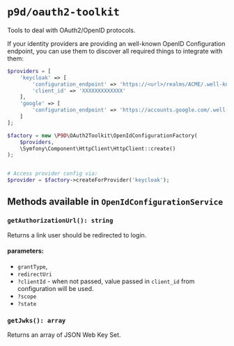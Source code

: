 # `p9d/oauth2-toolkit`

Tools to deal with OAuth2/OpenID protocols.


If your identity providers are providing an well-known OpenID Configuration endpoint, you can use them to discover all
required things to integrate with them:


```php
$providers = [
    'keycloak' => [
        'configuration_endpoint' => 'https://<url>/realms/ACME/.well-known/openid-configuration',
        'client_id' => 'XXXXXXXXXXXXX'
    ],
    'google' => [
        'configuration_endpoint' => 'https://accounts.google.com/.well-known/openid-configuration'
    ]   
];

$factory = new \P9D\OAuth2Toolkit\OpenIdConfigurationFactory(
    $providers,
    \Symfony\Component\HttpClient\HttpClient::create()
);


# Access provider config via:
$provider = $factory->createForProvider('keycloak');
```

## Methods available in `OpenIdConfigurationService`

### `getAuthorizationUrl(): string`

Returns a link user should be redirected to login.

#### parameters:
- `grantType`,
- `redirectUri`
- `?clientId` - when not passed, value passed in `client_id` from configuration will be used.
- `?scope`
- `?state`

### `getJwks(): array`

Returns an array of JSON Web Key Set. 
